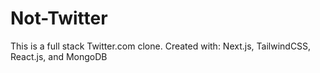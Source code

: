 # Not-Twitter
This is a full stack Twitter.com clone. Created with: Next.js, TailwindCSS, React.js, and MongoDB
